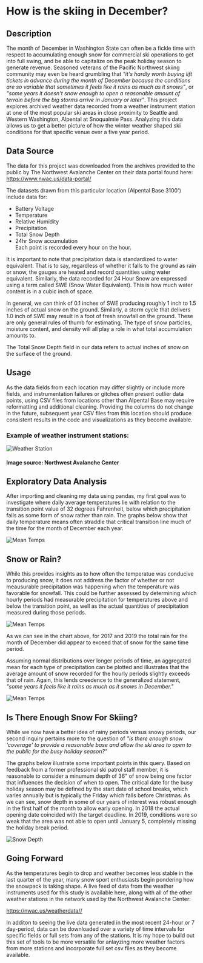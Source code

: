 # How is the skiing in December?

## Description
The month of December in Washington State can often be a fickle time with respect to accumulating enough snow for commercial ski operations to get into full swing, and be able to capitalize on the peak holiday season to generate revenue.  Seasoned veterans of the Pacific Northwest skiing community may even be heard grumbling that *"it's hardly worth buying lift tickets in advance during the month of December because the conditions are so variable that sometimes it feels like it rains as much as it snows"*, or *"some years it doesn't snow enough to open a reasonable amount of terrain before the big storms arrive in January or later"*.  This project explores archived weather data recorded from a weather instrument station at one of the most popular ski areas in close proximity to Seattle and Western Washington, Alpental at Snoqualmie Pass. Analyzing this data allows us to get a better picture of how the winter weather shaped ski conditions for that specific venue over a five year period.

## Data Source
The data for this project was downloaded from the archives provided to the public by The Northwest Avalanche Center on their data portal found here:   
<https://www.nwac.us/data-portal/>    

The datasets drawn from this particular location (Alpental Base 3100') include data for:  
 
 - Battery Voltage  
 - Temperature  
 - Relative Humidity  
 - Precipitation  
 - Total Snow Depth  
 - 24hr Snow accumulation  
 Each point is recorded every hour on the hour.


 It is important to note that precipitation data is standardized to water equivalent.  That is to say, regardless of whether it falls to the ground as rain or snow, the gauges are heated and record quantities using water equivalent.  Similarly, the data recorded for 24 Hour Snow are expressed using a term called SWE (Snow Water Equivalent).  This is how much water content is in a cubic inch of space.  

In general, we can think of 0.1 inches of SWE producing roughly 1 inch to 1.5 inches of actual snow on the ground.  Similarly, a storm cycle that delivers 1.0 inch of SWE may result in a foot of fresh snowfall on the ground.  These are only general rules of thumb for estimating.  The type of snow particles, moisture content, and density will all play a role in what total accumulation amounts to.

The Total Snow Depth field in our data refers to actual inches of snow on the surface of the ground.

## Usage
As the data fields from each location may differ slightly or include more fields, and instrumentation failures or gitches often present outlier data points, using CSV files from locations other than Alpental Base may require reformatting and additional cleaning.  Providing the columns do not change in the future, subsequent year CSV files from this location should produce consistent results in the code and visualizations as they become available.




### Example of weather instrument stations:
![Weather Station](img/weather_instruments.jpg)

#### Image source: Northwest Avalanche Center

## Exploratory Data Analysis

After importing and cleaning my data using pandas, my first goal was to investigate where daily average temperatures lie with relation to the transition point value of 32 degrees Fahrenheit, below which precipitation falls as some form of snow rather than rain. The graphs below show that daily temperature means often straddle that critical transition line much of the time for the month of December each year.

![Mean Temps](img/meantemps.jpg)

## Snow or Rain?

While this provides insights as to how often the temperatue was conducive to producing snow, it does not address the factor of whether or not meausurable precipitation was happening when the temperature was favorable for snowfall.  This could be further assessed by determining which hourly periods had measurable precipitation for temperatures above and below the transition point, as well as the actual quantities of precipitation measured during those periods. 

![Mean Temps](img/precip_totals.jpg)

As we can see in the chart above, for 2017 and 2019 the total rain for the month of December did appear to exceed that of snow for the same time period.

Assuming normal distributions over longer periods of time,  an aggregated mean for each type of precipitation can be plotted and illustrates that the average amount of snow recorded for the hourly periods slightly exceeds that of rain.  Again, this lends creedence to the generalized statement, *"some years it feels like it rains as much as it snows in December."*


![Mean Temps](img/daily_precip_means.jpg)





## Is There Enough Snow For Skiing?

While we now have a better idea of rainy periods versus snowy periods, our second inquiry pertains more to the question of *"is there enough snow 'coverage' to provide a reasonable base and allow the ski area to open to the public for the busy holiday season?"*

The graphs below illustrate some important points in this query.  Based on feedback from a former professional ski patrol staff member, it is reasonable to consider a minumum depth of 36" of snow being one factor that influences the decision of when to open.  The critical date for the busy holiday season may be defined by the start date of school breaks, which varies annually but is typically the Friday which falls before Christmas.  As we can see, snow depth in some of our years of interest was robust enough in the first half of the month to allow early opening.  In 2018 the actual opening date coincided with the target deadline.  In 2019, conditions were so weak that the area was not able to open until January 5, completely missing the holiday break period.


![Snow Depth](img/snowdepths.jpg)



## Going Forward

As the temperatures begin to drop and weather becomes less stable in the last quarter of the year, many snow sport enthusiasts begin pondering how the snowpack is taking shape.  A live feed of data from the weather instruments used for this study is available here, along with all of the other weather stations in the network used by the Northwest Avalanche Center:   

<https://nwac.us/weatherdata//>

In additon to seeing the live data generated in the most recent 24-hour or 7 day-period, data can be downloaded over a variety of time intervals for specific fields or full sets from any of the stations.  It is my hope to build out this set of tools to be more versatile for anlayzing more weather factors from more stations and incorporate full set csv files as they become available.